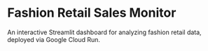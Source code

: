 # Fashion Retail Sales Monitor

An interactive Streamlit dashboard for analyzing fashion retail data, deployed via Google Cloud Run.
